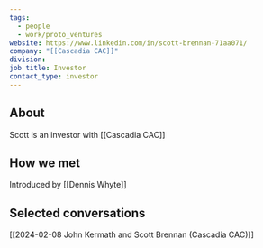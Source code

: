```yaml
---
tags:
  - people
  - work/proto_ventures
website: https://www.linkedin.com/in/scott-brennan-71aa071/
company: "[[Cascadia CAC]]"
division: 
job title: Investor
contact_type: investor
---
```

## About
Scott is an investor with [[Cascadia CAC]]

## How we met
Introduced by [[Dennis Whyte]]

## Selected conversations
[[2024-02-08 John Kermath and Scott Brennan (Cascadia CAC)]]